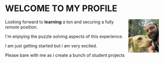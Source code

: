 # WELCOME TO MY PROFILE

<img alt="Me and Lu" src="IMG_0857.jpeg"  width="100" align="right">

Looking forward to **learning** a ton and securing a fully _remote_ position.

I'm enjoying the puzzle solving aspects of this experience.

I am just getting started but i am very excited.

Please bare with me as i create a bunch of student projects
